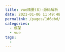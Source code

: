 ```yaml
---
title: vue精要(8)-源码解析
date: 2021-01-06 11:49:48
permalink: /pages/1d6ebd/
categories: 
  - 框架
  - vue
tags: 
  - 
---
```

